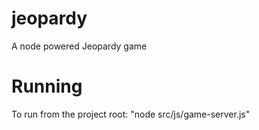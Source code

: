 # jeopardy
A node powered Jeopardy game

# Running
To run from the project root: "node src/js/game-server.js"
